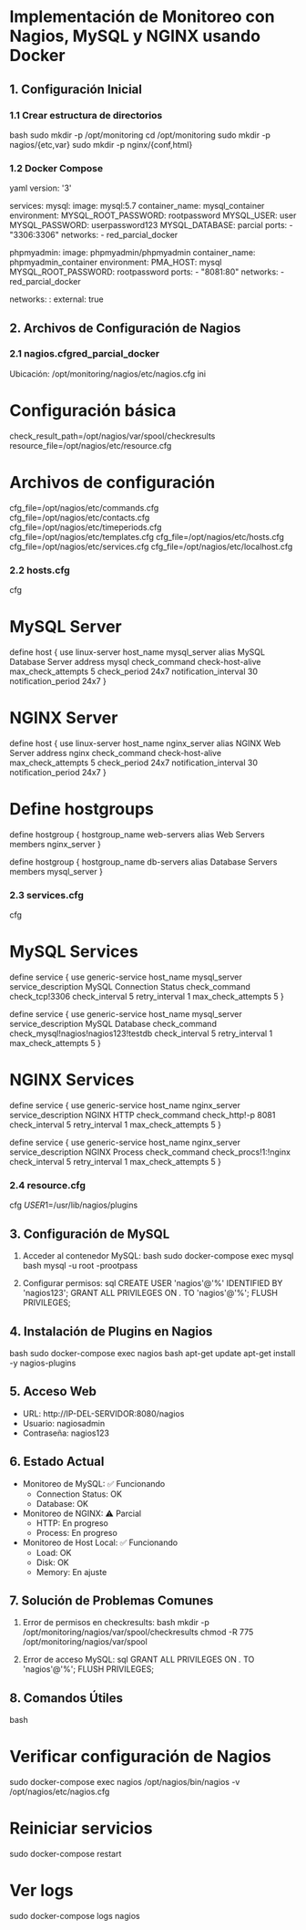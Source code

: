 # Implementación de Monitoreo con Nagios, MySQL y NGINX usando Docker


## 1. Configuración Inicial

### 1.1 Crear estructura de directorios
bash
sudo mkdir -p /opt/monitoring
cd /opt/monitoring
sudo mkdir -p nagios/{etc,var}
sudo mkdir -p nginx/{conf,html}


### 1.2 Docker Compose
yaml
version: '3'

services:
  mysql:
    image: mysql:5.7
    container_name: mysql_container
    environment:
      MYSQL_ROOT_PASSWORD: rootpassword
      MYSQL_USER: user
      MYSQL_PASSWORD: userpassword123
      MYSQL_DATABASE: parcial
    ports:
      - "3306:3306"
    networks:
      - red_parcial_docker

  phpmyadmin:
    image: phpmyadmin/phpmyadmin
    container_name: phpmyadmin_container
    environment:
      PMA_HOST: mysql 
      MYSQL_ROOT_PASSWORD: rootpassword
    ports:
      - "8081:80"
    networks:
      - red_parcial_docker

networks:
  :
    external: true


## 2. Archivos de Configuración de Nagios

### 2.1 nagios.cfgred_parcial_docker
Ubicación: /opt/monitoring/nagios/etc/nagios.cfg
ini
# Configuración básica
check_result_path=/opt/nagios/var/spool/checkresults
resource_file=/opt/nagios/etc/resource.cfg

# Archivos de configuración
cfg_file=/opt/nagios/etc/commands.cfg
cfg_file=/opt/nagios/etc/contacts.cfg
cfg_file=/opt/nagios/etc/timeperiods.cfg
cfg_file=/opt/nagios/etc/templates.cfg
cfg_file=/opt/nagios/etc/hosts.cfg
cfg_file=/opt/nagios/etc/services.cfg
cfg_file=/opt/nagios/etc/localhost.cfg


### 2.2 hosts.cfg
cfg
# MySQL Server
define host {
    use                     linux-server
    host_name               mysql_server
    alias                   MySQL Database Server
    address                 mysql
    check_command           check-host-alive
    max_check_attempts      5
    check_period           24x7
    notification_interval   30
    notification_period     24x7
}

# NGINX Server
define host {
    use                     linux-server
    host_name               nginx_server
    alias                   NGINX Web Server
    address                 nginx
    check_command           check-host-alive
    max_check_attempts      5
    check_period           24x7
    notification_interval   30
    notification_period     24x7
}

# Define hostgroups
define hostgroup {
    hostgroup_name          web-servers
    alias                   Web Servers
    members                 nginx_server
}

define hostgroup {
    hostgroup_name          db-servers
    alias                   Database Servers
    members                 mysql_server
}


### 2.3 services.cfg
cfg
# MySQL Services
define service {
    use                    generic-service
    host_name              mysql_server
    service_description    MySQL Connection Status
    check_command         check_tcp!3306
    check_interval        5
    retry_interval        1
    max_check_attempts    5
}

define service {
    use                    generic-service
    host_name              mysql_server
    service_description    MySQL Database
    check_command         check_mysql!nagios!nagios123!testdb
    check_interval        5
    retry_interval        1
    max_check_attempts    5
}

# NGINX Services
define service {
    use                    generic-service
    host_name              nginx_server
    service_description    NGINX HTTP
    check_command         check_http!-p 8081
    check_interval        5
    retry_interval        1
    max_check_attempts    5
}

define service {
    use                    generic-service
    host_name              nginx_server
    service_description    NGINX Process
    check_command         check_procs!1:!nginx
    check_interval        5
    retry_interval        1
    max_check_attempts    5
}


### 2.4 resource.cfg
cfg
$USER1$=/usr/lib/nagios/plugins


## 3. Configuración de MySQL
1. Acceder al contenedor MySQL:
bash
sudo docker-compose exec mysql bash
mysql -u root -prootpass


2. Configurar permisos:
sql
CREATE USER 'nagios'@'%' IDENTIFIED BY 'nagios123';
GRANT ALL PRIVILEGES ON *.* TO 'nagios'@'%';
FLUSH PRIVILEGES;


## 4. Instalación de Plugins en Nagios
bash
sudo docker-compose exec nagios bash
apt-get update
apt-get install -y nagios-plugins


## 5. Acceso Web
- URL: http://IP-DEL-SERVIDOR:8080/nagios
- Usuario: nagiosadmin
- Contraseña: nagios123

## 6. Estado Actual
- Monitoreo de MySQL: ✅ Funcionando
  * Connection Status: OK
  * Database: OK
- Monitoreo de NGINX: ⚠ Parcial
  * HTTP: En progreso
  * Process: En progreso
- Monitoreo de Host Local: ✅ Funcionando
  * Load: OK
  * Disk: OK
  * Memory: En ajuste

## 7. Solución de Problemas Comunes
1. Error de permisos en checkresults:
bash
mkdir -p /opt/monitoring/nagios/var/spool/checkresults
chmod -R 775 /opt/monitoring/nagios/var/spool


2. Error de acceso MySQL:
sql
GRANT ALL PRIVILEGES ON *.* TO 'nagios'@'%';
FLUSH PRIVILEGES;


## 8. Comandos Útiles
bash
# Verificar configuración de Nagios
sudo docker-compose exec nagios /opt/nagios/bin/nagios -v /opt/nagios/etc/nagios.cfg

# Reiniciar servicios
sudo docker-compose restart

# Ver logs
sudo docker-compose logs nagios

